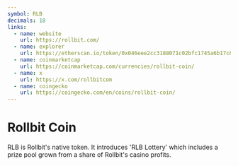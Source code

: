 ```yaml
---
symbol: RLB
decimals: 18
links:
  - name: website
    url: https://rollbit.com/
  - name: explorer
    url: https://etherscan.io/token/0x046eee2cc3188071c02bfc1745a6b17c656e3f3d
  - name: coinmarketcap
    url: https://coinmarketcap.com/currencies/rollbit-coin/
  - name: x
    url: https://x.com/rollbitcom
  - name: coingecko
    url: https://coingecko.com/en/coins/rollbit-coin/
---
```


# Rollbit Coin

RLB is Rollbit's native token. It introduces 'RLB Lottery' which includes a prize pool grown from a share of Rollbit's casino profits.
